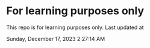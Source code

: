 # For learning purposes only
This repo is for learning purposes only.
Last updated at

Sunday, December 17, 2023 2:27:14 AM

